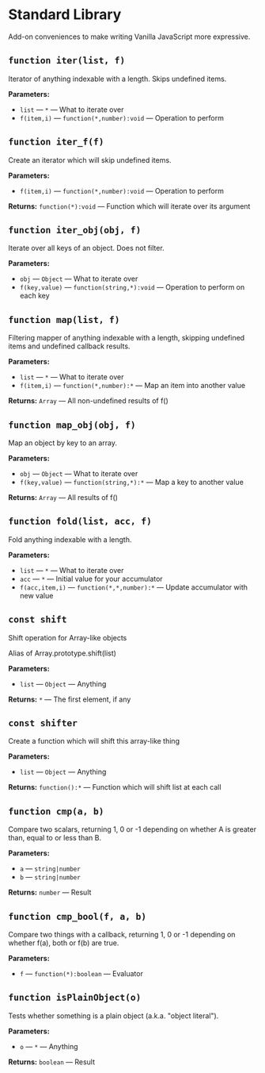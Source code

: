 # Standard Library

Add-on conveniences to make writing Vanilla JavaScript more expressive.

<!-- BEGIN DOC-COMMENT H2 js/stdlib.js -->

## `function iter(list, f)`

Iterator of anything indexable with a length.  Skips undefined items. 


**Parameters:**

* `list` — `*` — What to iterate over
* `f(item,i)` — `function(*,number):void` — Operation to perform


## `function iter_f(f)`

Create an iterator which will skip undefined items. 


**Parameters:**

* `f(item,i)` — `function(*,number):void` — Operation to perform

**Returns:** `function(*):void` — Function which will iterate over its argument


## `function iter_obj(obj, f)`

Iterate over all keys of an object.  Does not filter. 


**Parameters:**

* `obj` — `Object` — What to iterate over
* `f(key,value)` — `function(string,*):void` — Operation to perform on each key


## `function map(list, f)`

Filtering mapper of anything indexable with a length, skipping undefined items and undefined callback results. 


**Parameters:**

* `list` — `*` — What to iterate over
* `f(item,i)` — `function(*,number):*` — Map an item into another value

**Returns:** `Array` — All non-undefined results of f()


## `function map_obj(obj, f)`

Map an object by key to an array. 


**Parameters:**

* `obj` — `Object` — What to iterate over
* `f(key,value)` — `function(string,*):*` — Map a key to another value

**Returns:** `Array` — All results of f()


## `function fold(list, acc, f)`

Fold anything indexable with a length. 


**Parameters:**

* `list` — `*` — What to iterate over
* `acc` — `*` — Initial value for your accumulator
* `f(acc,item,i)` — `function(*,*,number):*` — Update accumulator with new value


## `const shift`

Shift operation for Array-like objects 

Alias of Array.prototype.shift(list) 


**Parameters:**

* `list` — `Object` — Anything

**Returns:** `*` — The first element, if any


## `const shifter`

Create a function which will shift this array-like thing 


**Parameters:**

* `list` — `Object` — Anything

**Returns:** `function():*` — Function which will shift list at each call


## `function cmp(a, b)`

Compare two scalars, returning 1, 0 or -1 depending on whether A is greater than, equal to or less than B. 


**Parameters:**

* `a` — `string|number`
* `b` — `string|number`

**Returns:** `number` — Result


## `function cmp_bool(f, a, b)`

Compare two things with a callback, returning 1, 0 or -1 depending on whether f(a), both or f(b) are true. 


**Parameters:**

* `f` — `function(*):boolean` — Evaluator


## `function isPlainObject(o)`

Tests whether something is a plain object (a.k.a. "object literal"). 


**Parameters:**

* `o` — `*` — Anything

**Returns:** `boolean` — Result

<!-- END DOC-COMMENT -->

